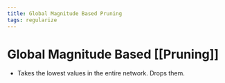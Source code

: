 ```yaml
---
title: Global Magnitude Based Pruning
tags: regularize
---
```


# Global Magnitude Based [[Pruning]]
- Takes the lowest values in the entire network. Drops them.






















































